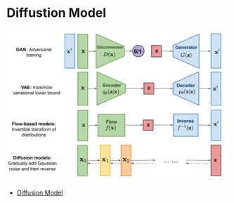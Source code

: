 # Diffustion Model
![Generator Model Compare](./imgs/generator_compare.png)
- [Diffusion Model](https://medium.com/ai-blog-tw/%E9%82%8A%E5%AF%A6%E4%BD%9C%E9%82%8A%E5%AD%B8%E7%BF%92diffusion-model-%E5%BE%9Eddpm%E7%9A%84%E7%B0%A1%E5%8C%96%E6%A6%82%E5%BF%B5%E7%90%86%E8%A7%A3-4c565a1c09c)